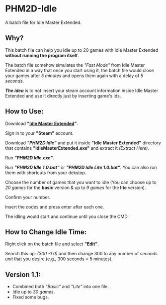 # PHM2D-Idle
A batch file for Idle Master Extended.

## Why?
This batch file can help you idle up to 20 games with Idle Master Extended **without running the program itself**.

The batch file somehow simulates the *"Fast Mode"* from Idle Master Extended in a way that once you start using it, the batch file would close your games after *5 minutes* and opens them again with a delay of *5 seconds*.

***The idea*** is to not insert your steam account information inside Idle Master Extended and use it directly just by inserting game's ids.

## How to Use:
Download **"[Idle Master Extended](https://github.com/JonasNilson/idle_master_extended)"**.

Sign in to your **"Steam"** account.

Download ***"PHM2D Idle"*** and put it inside **"Idle Master Extended"** directory that contains **"IdleMasterExtended.exe"** and extract it *(Extract Here)*.

Run ***"PHM2D Idle.exe"***.

Run ***"PHM2D Idle 1.0.bat"*** or ***"PHM2D Idle Lite 1.0.bat"***. You can also run them with shortcuts from your dekstop.

Choose the number of games that you want to idle (You can choose up to *20 games* for the **basic** version & up to *9 games* for the **lite** version).

Confirm your number.

Insert the codes and press enter after each one.

The idling would start and continue until you close the CMD.

## How to Change Idle Time:

Right click on the batch file and select **"Edit"**.

Search this up: *(300 -1 0)* and then change 300 to any number of *seconds unit* that you desire (e.g., 300 seconds = 5 minutes).

## Version 1.1:
- Combined both *"Basic"* and *"Lite"* into one file.
- Idle up to *30 games*.
- Fixed some bugs.
